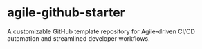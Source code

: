 # agile-github-starter
A customizable GitHub template repository for Agile-driven CI/CD automation and streamlined developer workflows.
